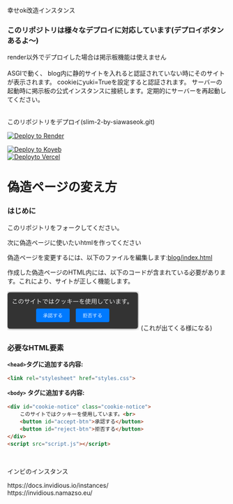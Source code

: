 幸せok改造インスタンス
 <h3>このリポジトリは様々なデプロイに対応しています(デプロイボタンあるよ～)</h3>
render以外でデプロイした場合は掲示板機能は使えません
<br><br>
ASGIで動く、 
blog内に静的サイトを入れると認証されていない時にそのサイトが表示されます。  
cookieにyuki=Trueを設定すると認証されます。  
サーバーの起動時に掲示板の公式インスタンスに接続します。定期的にサーバーを再起動してください。  <br>
<br><p>このリポジトリをデプロイ(slim-2-by-siawaseok.git)</p>
<a href="https://render.com/deploy?repo=https://github.com/siawaseok3/slim-2-by-siawaseok.git">
 <img src="https://render.com/images/deploy-to-render-button.svg" alt="Deploy to Render">
</a>
<br>


[![Deploy to Koyeb](https://www.koyeb.com/static/images/deploy/button.svg)](https://app.koyeb.com/deploy?type=git&builder=buildpack&repository=github.com/siawaseok3/slim-2-by-siawaseok&branch=main&name=slim-2-by-siawaseok)
<br>
<a href="https://vercel.com/new/clone?repository-url=https://github.com/siawaseok3/slim-2-by-siawaseok.git">
  <img src="https://vercel.com/button" alt="Deployto Vercel">
</a>
<br>

<h1>偽造ページの変え方</h1>

### はじめに

このリポジトリをフォークしてください。 

次に偽造ページに使いたいhtmlを作ってください

偽造ページを変更するには、以下のファイルを編集します:[blog/index.html](https://github.com/siawaseok3/slim-2-by-siawaseok/blob/main/blog/index.html)


作成した偽造ページのHTML内には、以下のコードが含まれている必要があります。これにより、サイトが正しく機能します。

<img src="IMG_9361.jpeg" width="60%" height="60%">
(これが出てくる様になる)

### 必要なHTML要素

**`<head>`タグに追加する内容:**
```html
<link rel="stylesheet" href="styles.css">
```
**`<body>` タグに追加する内容:**
```html
<div id="cookie-notice" class="cookie-notice">
    このサイトではクッキーを使用しています。<br>
    <button id="accept-btn">承認する</button>
    <button id="reject-btn">拒否する</button>
</div>
<script src="script.js"></script>
```

<br>

<p>インビのインスタンス</p>
https://docs.invidious.io/instances/<br>
https://invidious.namazso.eu/<br>


